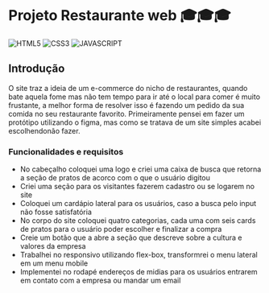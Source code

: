 # Projeto Restaurante web 🎓🎓🎓
<div>
  <img aling='center' alt= 'HTML5' src='https://img.shields.io/badge/HTML5-E34F26?style=for-the-badge&logo=html5&logoColor=white'/>
  <img aling='center' alt= 'CSS3' src='https://img.shields.io/badge/CSS3-1572B6?style=for-the-badge&logo=css3&logoColor=white'/>
  <img aling='center' alt= 'JAVASCRIPT' src='https://img.shields.io/badge/JavaScript-F7DF1E?style=for-the-badge&logo=javascript&logoColor=black'/>
</div>

## Introdução

O site traz a ideia de um e-commerce do nicho de restaurantes, quando bate aquela fome mas não tem tempo para ir até o 
local para comer é muito frustante, a melhor forma de resolver isso é fazendo um pedido da sua comida no seu restaurante favorito.
Primeiramente pensei em fazer um protótipo utilizando o figma, mas como se tratava de um site simples acabei escolhendonão fazer.

### Funcionalidades e requisitos

- No cabeçalho coloquei uma logo e criei uma caixa de busca que retorna a seção de pratos de acorco com o que o usuário digitou
- Criei uma seção para os visitantes fazerem  cadastro ou se logarem no site
- Coloquei um cardápio lateral para os usuários, caso a busca pelo input não fosse satisfatória
- No corpo do site coloquei quatro categorias, cada uma com seis cards de pratos para o usuário poder escolher e finalizar a compra
- Creie um botão que a abre a seção que descreve sobre a cultura e valores da empresa
- Trabalhei no responsivo utilizando flex-box, transformrei o menu lateral em um menu mobile
- Implementei no rodapé endereços de midias para os usuários entrarem em contato com a empresa ou mandar um email
